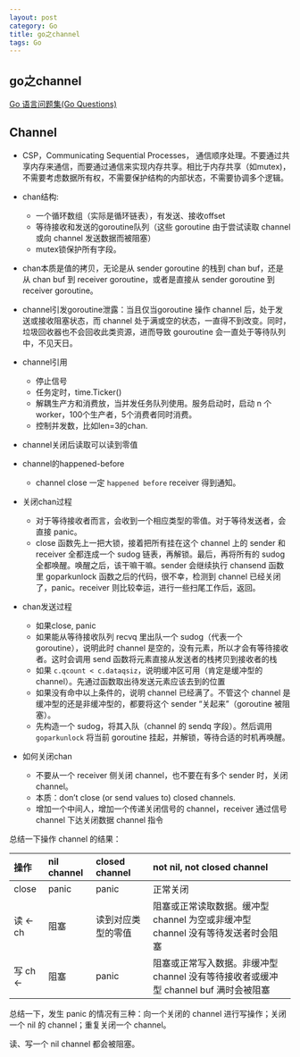 ```yaml
---
layout: post
category: Go
title: go之channel
tags: Go
---
```


## go之channel

[Go 语言问题集(Go Questions)](https://www.bookstack.cn/books/qcrao-Go-Questions)

## Channel

- CSP，Communicating Sequential Processes， 通信顺序处理。不要通过共享内存来通信，而要通过通信来实现内存共享。相比于内存共享（如mutex)，不需要考虑数据所有权，不需要保护结构的内部状态，不需要协调多个逻辑。
- chan结构:
  - 一个循环数组（实际是循环链表），有发送、接收offset
  - 等待接收和发送的goroutine队列（这些 goroutine 由于尝试读取 channel 或向 channel 发送数据而被阻塞）
  - mutex锁保护所有字段。

- chan本质是值的拷贝，无论是从 sender goroutine 的栈到 chan buf，还是从 chan buf 到 receiver goroutine，或者是直接从 sender goroutine 到 receiver goroutine。
- channel引发goroutine泄露：当且仅当goroutine 操作 channel 后，处于发送或接收阻塞状态，而 channel 处于满或空的状态，一直得不到改变。同时，垃圾回收器也不会回收此类资源，进而导致 gouroutine 会一直处于等待队列中，不见天日。
- channel引用
  - 停止信号
  - 任务定时，time.Ticker()
  - 解耦生产方和消费放，当并发任务队列使用。服务启动时，启动 n 个 worker，100个生产者，5个消费者同时消费。
  - 控制并发数，比如len=3的chan.
- channel关闭后读取可以读到零值
- channel的happened-before
  - channel close 一定 `happened before` receiver 得到通知。
- 关闭chan过程
  - 对于等待接收者而言，会收到一个相应类型的零值。对于等待发送者，会直接 panic。
  - close 函数先上一把大锁，接着把所有挂在这个 channel 上的 sender 和 receiver 全都连成一个 sudog 链表，再解锁。最后，再将所有的 sudog 全都唤醒。唤醒之后，该干嘛干嘛。sender 会继续执行 chansend 函数里 goparkunlock 函数之后的代码，很不幸，检测到 channel 已经关闭了，panic。receiver 则比较幸运，进行一些扫尾工作后，返回。
- chan发送过程
  - 如果close, panic
  - 如果能从等待接收队列 recvq 里出队一个 sudog（代表一个 goroutine），说明此时 channel 是空的，没有元素，所以才会有等待接收者。这时会调用 send 函数将元素直接从发送者的栈拷贝到接收者的栈
  - 如果 `c.qcount < c.dataqsiz`，说明缓冲区可用（肯定是缓冲型的 channel）。先通过函数取出待发送元素应该去到的位置
  - 如果没有命中以上条件的，说明 channel 已经满了。不管这个 channel 是缓冲型的还是非缓冲型的，都要将这个 sender “关起来”（goroutine 被阻塞）。
  - 先构造一个 sudog，将其入队（channel 的 sendq 字段）。然后调用 `goparkunlock` 将当前 goroutine 挂起，并解锁，等待合适的时机再唤醒。
- 如何关闭chan
  - 不要从一个 receiver 侧关闭 channel，也不要在有多个 sender 时，关闭 channel。
  - 本质：don’t close (or send values to) closed channels.
  - 增加一个中间人，增加一个传递关闭信号的 channel，receiver 通过信号 channel 下达关闭数据 channel 指令

总结一下操作 channel 的结果：

| 操作     | nil channel | closed channel     | not nil, not closed channel                                  |
| :------- | :---------- | :----------------- | :----------------------------------------------------------- |
| close    | panic       | panic              | 正常关闭                                                     |
| 读 <- ch | 阻塞        | 读到对应类型的零值 | 阻塞或正常读取数据。缓冲型 channel 为空或非缓冲型 channel 没有等待发送者时会阻塞 |
| 写 ch <- | 阻塞        | panic              | 阻塞或正常写入数据。非缓冲型 channel 没有等待接收者或缓冲型 channel buf 满时会被阻塞 |

总结一下，发生 panic 的情况有三种：向一个关闭的 channel 进行写操作；关闭一个 nil 的 channel；重复关闭一个 channel。

读、写一个 nil channel 都会被阻塞。



